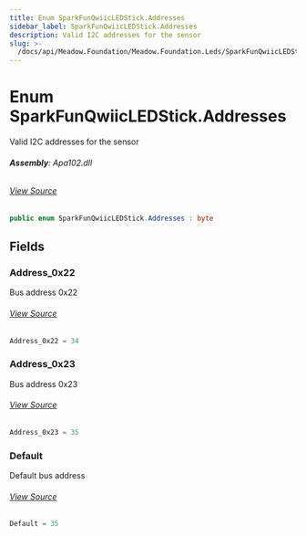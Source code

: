 ```yaml
---
title: Enum SparkFunQwiicLEDStick.Addresses
sidebar_label: SparkFunQwiicLEDStick.Addresses
description: Valid I2C addresses for the sensor
slug: >-
  /docs/api/Meadow.Foundation/Meadow.Foundation.Leds/SparkFunQwiicLEDStick.Addresses
---
```

# Enum SparkFunQwiicLEDStick.Addresses
Valid I2C addresses for the sensor

###### **Assembly**: Apa102.dll
###### [View Source](https://github.com/WildernessLabs/Meadow.Foundation.git/blob/develop/Source/Meadow.Foundation.Peripherals/Leds.Apa102/Driver/SparkFunQwiicLEDStick.Enums.cs#L8)
```csharp title="Declaration"
public enum SparkFunQwiicLEDStick.Addresses : byte
```
## Fields
### Address_0x22
Bus address 0x22
###### [View Source](https://github.com/WildernessLabs/Meadow.Foundation.git/blob/develop/Source/Meadow.Foundation.Peripherals/Leds.Apa102/Driver/SparkFunQwiicLEDStick.Enums.cs#L13)
```csharp title="Declaration"
Address_0x22 = 34
```
### Address_0x23
Bus address 0x23
###### [View Source](https://github.com/WildernessLabs/Meadow.Foundation.git/blob/develop/Source/Meadow.Foundation.Peripherals/Leds.Apa102/Driver/SparkFunQwiicLEDStick.Enums.cs#L17)
```csharp title="Declaration"
Address_0x23 = 35
```
### Default
Default bus address
###### [View Source](https://github.com/WildernessLabs/Meadow.Foundation.git/blob/develop/Source/Meadow.Foundation.Peripherals/Leds.Apa102/Driver/SparkFunQwiicLEDStick.Enums.cs#L21)
```csharp title="Declaration"
Default = 35
```
